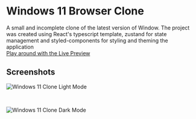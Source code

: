 # Windows 11 Browser Clone
A small and incomplete clone of the latest version of Window.
The project was created using React's typescript template, zustand for state management and styled-components for styling and theming the application
<br />
[Play around with the Live Preview](https://windows11-browser-clone.netlify.app/)

## Screenshots

![Windows 11 Clone Light Mode](https://imgur.com/lA6ztNt.png)

<br />

![Windows 11 Clone Dark Mode](https://imgur.com/S7p24kH.png)
